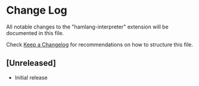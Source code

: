 # Change Log

All notable changes to the "hamlang-interpreter" extension will be documented in this file.

Check [Keep a Changelog](http://keepachangelog.com/) for recommendations on how to structure this file.

## [Unreleased]

- Initial release